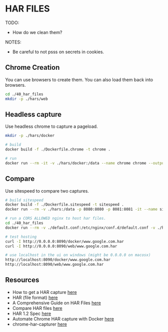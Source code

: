 # HAR FILES

TODO:

* How do we clean them?

NOTES:

* Be careful to not psss on secrets in cookies.  

## Chrome Creation

You can use browsers to create them. You can also load them back into browsers.

```sh
cd ./40_har_files
mkdir -p ./hars/web
```

## Headless capture

Use headless chrome to capture a pageload.  

```sh
mkdir -p ./hars/docker

# build
docker build -f ./Dockerfile.chrome -t chrome .

# run
docker run --rm -it -v ./hars/docker:/data --name chrome chrome --output /data/www.google.com.har "https://www.google.com"
```

## Compare

Use sitespeed to compare two captures.  

```sh
# build sitespeed
docker build -f ./Dockerfile.sitespeed -t sitespeed .
docker run --rm -v ./hars:/data -p 8080:8080 -p 8081:8081 -it --name sitespeed sitespeed 

# run a CORS ALLOWED nginx to host har files.  
cd ./40_har_files
docker run --rm -v ./default.conf:/etc/nginx/conf.d/default.conf -v ./hars:/usr/share/nginx/html -p 8090:80  -it --name harfiles nginx:1.23.1 

# test hosting
curl -I http://0.0.0.0:8090/docker/www.google.com.har
curl -I http://0.0.0.0:8090/web/www.google.com.har

# use localhost in the ui on windows (might be 0.0.0.0 on macosx)
http://localhost:8090/docker/www.google.com.har
http://localhost:8090/web/www.google.com.har
```

## Resources

* How to get a HAR capture [here](https://toolbox.googleapps.com/apps/har_analyzer/)
* HAR (file format) [here](https://en.wikipedia.org/wiki/HAR_(file_format))
* A Comprehensive Guide on HAR Files [here](https://www.keysight.com/blogs/en/tech/nwvs/2022/05/27/a-comprehensive-guide-on-har-files)
* Compare HAR files [here](https://github.com/sitespeedio/compare#compare-har-files)
* HAR 1.2 Spec [here](http://www.softwareishard.com/blog/har-12-spec/)
* Automate Chrome HAR capture with Docker [here](https://www.jamesgallagher.ie/automated-chrome-har-capture/)
* chrome-har-capturer [here](https://www.npmjs.com/package/chrome-har-capturer)
